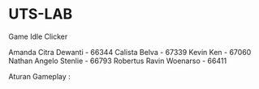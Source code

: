 # UTS-LAB
Game Idle Clicker

Amanda Citra Dewanti    - 66344
Calista Belva           - 67339
Kevin Ken               - 67060
Nathan Angelo Stenlie   - 66793
Robertus Ravin Woenarso - 66411

Aturan Gameplay :
